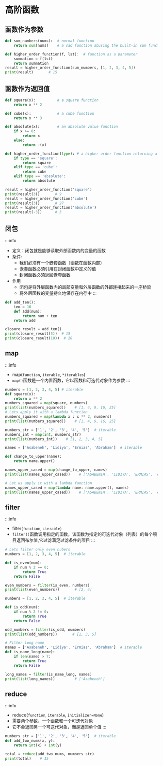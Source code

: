 

# 高阶函数

## 函数作为参数
```py
def sum_numbers(nums):  # normal function
	return sum(nums)    # a sad function abusing the built-in sum function :<

def higher_order_function(f, lst):  # function as a parameter
	summation = f(lst)
	return summation
result = higher_order_function(sum_numbers, [1, 2, 3, 4, 5])
print(result)       # 15
```

## 函数作为返回值

```py
def square(x):          # a square function
	return x ** 2

def cube(x):            # a cube function
	return x ** 3

def absolute(x):        # an absolute value function
	if x >= 0:
		return x
	else:
		return -(x)

def higher_order_function(type): # a higher order function returning a function
	if type == 'square':
		return square
	elif type == 'cube':
		return cube
	elif type == 'absolute':
		return absolute

result = higher_order_function('square')
print(result(3))       # 9
result = higher_order_function('cube')
print(result(3))       # 27
result = higher_order_function('absolute')
print(result(-3))      # 3
```

## 闭包
:::info 
- 定义：闭包就是能够读取外部函数内的变量的函数
- 条件:
  - 我们必须有一个嵌套函数（函数在函数内部）
  - 嵌套函数必须引用在封闭函数中定义的值
  - 封闭函数必须返回嵌套函数
- 作用
  - 闭包是将外层函数内的局部变量和外层函数的外部连接起来的一座桥梁
  - 将外层函数的变量持久地保存在内存中
:::

```py
def add_ten():
	ten = 10
	def add(num):
		return num + ten
	return add

closure_result = add_ten()
print(closure_result(5))  # 15
print(closure_result(10))  # 20
```


## map
:::info
- map(`function`, `iterable`, `*iterables`)
- `map()`函数是一个内置函数，它以函数和可迭代对象作为参数
:::
```py
numbers = [1, 2, 3, 4, 5] # iterable
def square(x):
    return x ** 2
numbers_squared = map(square, numbers)
print(list(numbers_squared))    # [1, 4, 9, 16, 25]
# Lets apply it with a lambda function
numbers_squared = map(lambda x : x ** 2, numbers)
print(list(numbers_squared))    # [1, 4, 9, 16, 25]
```
```py
numbers_str = ['1', '2', '3', '4', '5']  # iterable
numbers_int = map(int, numbers_str)
print(list(numbers_int))    # [1, 2, 3, 4, 5]
```

```py
names = ['Asabeneh', 'Lidiya', 'Ermias', 'Abraham']  # iterable

def change_to_upper(name):
	return name.upper()

names_upper_cased = map(change_to_upper, names)
print(list(names_upper_cased))    # ['ASABENEH', 'LIDIYA', 'ERMIAS', 'ABRAHAM']

# Let us apply it with a lambda function
names_upper_cased = map(lambda name: name.upper(), names)
print(list(names_upper_cased))    # ['ASABENEH', 'LIDIYA', 'ERMIAS', 'ABRAHAM']
```

## filter

:::info
- filter(`function`, `iterable`)
- `filter()`函数调用指定的函数，该函数为指定的可迭代对象（列表）的每个项目返回布尔值,它过滤满足过滤条件的项目
:::
```py
# Lets filter only even nubers
numbers = [1, 2, 3, 4, 5]  # iterable

def is_even(num):
	if num % 2 == 0:
		return True
	return False

even_numbers = filter(is_even, numbers)
print(list(even_numbers))       # [2, 4]
```
```py
numbers = [1, 2, 3, 4, 5]  # iterable

def is_odd(num):
	if num % 2 != 0:
		return True
	return False

odd_numbers = filter(is_odd, numbers)
print(list(odd_numbers))       # [1, 3, 5]
```

```py
# Filter long name
names = ['Asabeneh', 'Lidiya', 'Ermias', 'Abraham']  # iterable
def is_name_long(name):
	if len(name) > 7:
		return True
	return False

long_names = filter(is_name_long, names)
print(list(long_names))         # ['Asabeneh']
```

## reduce

:::info
- reduce(`function`, `iterable`, `initializer=None`)
- 需要两个参数，一个函数和一个可迭代对象
- 它不会返回另一个可迭代对象，而是返回单个值
:::
```py
numbers_str = ['1', '2', '3', '4', '5']  # iterable
def add_two_nums(x, y):
	return int(x) + int(y)

total = reduce(add_two_nums, numbers_str)
print(total)    # 15
```